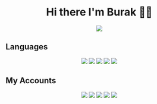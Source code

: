 <h1 align="center"> Hi there I'm Burak 👋✨</h1>

<div align="center">
<a href="https://discord.com/users/355290531104030721" title="Discord Account"><img src="https://lanyard-profile-readme.vercel.app/api/355290531104030721"></a>
</div>

## Languages
<div align="center">
<img src="https://img.shields.io/badge/java%20-%23323330.svg?&style=for-the-badge&logo=java&logoColor=white"/> 
<img src="https://img.shields.io/badge/python%20-%23323330.svg?&style=for-the-badge&logo=python&logoColor=white"/>  
<img src="https://img.shields.io/badge/C++%20-%23323330.svg?&style=for-the-badge&logo=cplusplus&logoColor=white"/> 
<img src="https://img.shields.io/badge/html5%20-%23323330.svg?&style=for-the-badge&logo=html5&logoColor=white"/>
<img src="https://img.shields.io/badge/Minecraft%20fabric%20mod%20developer%20-%23323330.svg?&style=for-the-badge&logo=Minecraft&logoColor=white"/>  
</div>

## My Accounts
<p align="center">
<a href= "https://discord.com/users/382612768924368906" target="_blank">
<img src="https://img.shields.io/badge/discord%20-111111.svg?&style=for-the-badge&logo=discord&logoColor=white"></a>
<a href= "https://www.instagram.com/burakuslendera/" target="_blank">
<img src="https://img.shields.io/badge/instagram%20-111111.svg?&style=for-the-badge&logo=instagram&logoColor=white"></a>
<a href= "https://www.linkedin.com/in/burak-bak%C4%B1r-028248200/" target="_blank">
<img src="https://img.shields.io/badge/linkedin%20-111111.svg?&style=for-the-badge&logo=linkedin&logoColor=white"></a>
<a href= "https://twitter.com/Burakuslendera" target="_blank">
<img src="https://img.shields.io/badge/twitter%20-111111.svg?&style=for-the-badge&logo=twitter&logoColor=white"></a>
<a href= "https://open.spotify.com/user/21z5asbnio3i4fn7ophxfahcy?si=1f93770571a046f5" target="_blank">
<img src="https://img.shields.io/badge/spotify%20-111111.svg?&style=for-the-badge&logo=spotify&logoColor=white"></a>
</p>  
